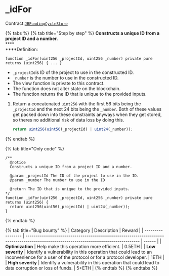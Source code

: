 # \_idFor

Contract:[`JBFundingCycleStore`](../)​

{% tabs %}
{% tab title="Step by step" %}
**Constructs a unique ID from a project ID and a number.**\
****\
****Definition:

```solidity
function _idFor(uint256 _projectId, uint256 _number) private pure returns (uint256) { ... }
```

* `_projectId`is ID of the project to use in the constructed ID.
* `_number` is the number to use in the constructed ID.
* The view function is private to this contract.
* The function does not alter state on the blockchain.
* The function returns the ID that is unique to the provided inputs.



1.  Return a concatenated `uint256` with the first 56 bits being the `_projectId` and the next 24 bits being the `_number`. Both of these values get packed down into these constraints anyways when they get stored, so theres no additional risk of data loss by doing this. 

    ```javascript
    return uint256(uint56(_projectId) | uint24(_number));
    ```
{% endtab %}

{% tab title="Only code" %}
```solidity
/** 
  @notice 
  Constructs a unique ID from a project ID and a number.

  @param _projectId The ID of the project to use in the ID.
  @param _number The number to use in the ID

  @return The ID that is unique to the provided inputs.
*/
function _idFor(uint256 _projectId, uint256 _number) private pure returns (uint256) {
  return uint256(uint56(_projectId) | uint24(_number));
}
```
{% endtab %}

{% tab title="Bug bounty" %}
| Category          | Description                                                                                                                            | Reward |
| ----------------- | -------------------------------------------------------------------------------------------------------------------------------------- | ------ |
| **Optimization**  | Help make this operation more efficient.                                                                                               | 0.5ETH |
| **Low severity**  | Identify a vulnerability in this operation that could lead to an inconvenience for a user of the protocol or for a protocol developer. | 1ETH   |
| **High severity** | Identify a vulnerability in this operation that could lead to data corruption or loss of funds.                                        | 5+ETH  |
{% endtab %}
{% endtabs %}
